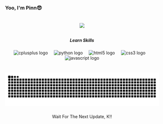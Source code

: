 ### Yoo, I'm Pinn😎

###
<br clear="both">

<div align="center">
  <img height="250" src="https://media0.giphy.com/media/v1.Y2lkPTc5MGI3NjExdXB0Nzlpc2ZoZmxyMmNtOXJqZDd1N203bGgwZ2s1M2p0YWhxM2V3diZlcD12MV9pbnRlcm5hbF9naWZfYnlfaWQmY3Q9Zw/xULW8jbbeijwfB4gJa/giphy.gif"  />
</div>

##

##### <div align="center">Learn Skills</div>

<div align="center">
  <img src="https://skillicons.dev/icons?i=cpp" height="40" alt="cplusplus logo"  />
  <img width="12" />
  <img src="https://skillicons.dev/icons?i=py" height="40" alt="python logo"  />
  <img width="12" />
  <img src="https://skillicons.dev/icons?i=html" height="40" alt="html5 logo"  />
  <img width="12" />
  <img src="https://skillicons.dev/icons?i=css" height="40" alt="css3 logo"  />
  <img width="12" />
  <img src="https://cdn.jsdelivr.net/gh/devicons/devicon/icons/javascript/javascript-original.svg" height="40" alt="javascript logo"  />
</div>

###

<br clear="both">

<img src="https://raw.githubusercontent.com/Mr-pin13/Mr-pin13/output/snake.svg" alt="Snake animation" />

###

<p align="center">Wait For The Next Update, K!!</p>

###